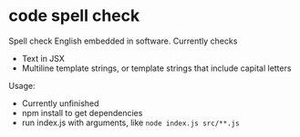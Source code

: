 # code spell check

Spell check English embedded in software. Currently checks

-   Text in JSX
-   Multiline template strings, or template strings that include capital letters

Usage:

-   Currently unfinished
-   npm install to get dependencies
-   run index.js with arguments, like `node index.js src/**.js`
